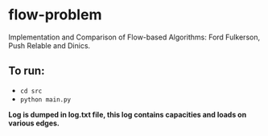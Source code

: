 # flow-problem
Implementation and Comparison of Flow-based Algorithms: Ford Fulkerson, Push Relable and Dinics.
## To run:

- `cd src`
- `python main.py`

**Log is dumped in log.txt file, this log contains capacities and loads on various edges.**
